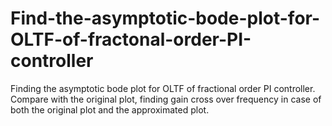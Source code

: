 # Find-the-asymptotic-bode-plot-for-OLTF-of-fractonal-order-PI-controller
Finding the asymptotic bode plot for OLTF of fractional order PI controller. Compare with the original plot, finding gain cross over frequency in case of both the original plot and the approximated plot.
